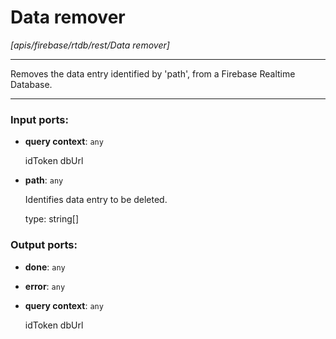# Data remover

_[apis/firebase/rtdb/rest/Data remover]_

---

Removes the data entry identified by 'path', from a Firebase Realtime Database.  

---

### Input ports:

* __query context__: ` any `

    idToken
    dbUrl


* __path__: ` any `

    Identifies data entry to be deleted.
    
    type: string[]

### Output ports:

* __done__: ` any `


* __error__: ` any `


* __query context__: ` any `

    idToken
    dbUrl

